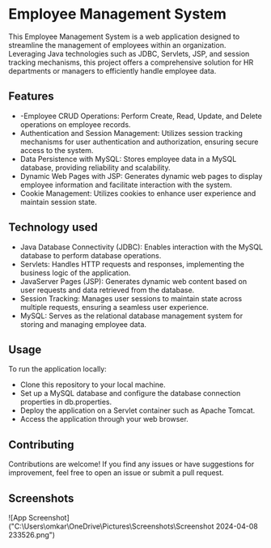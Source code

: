 
# Employee Management System

This Employee Management System is a web application designed to streamline the management of employees within an organization. Leveraging Java technologies such as JDBC, Servlets, JSP, and session tracking mechanisms, this project offers a comprehensive solution for HR departments or managers to efficiently handle employee data.


## Features

- -Employee CRUD Operations: Perform Create, Read, Update, and Delete operations on employee records.
- Authentication and Session Management: Utilizes session tracking mechanisms for user authentication and authorization, ensuring secure access to the system.
- Data Persistence with MySQL: Stores employee data in a MySQL database, providing reliability and scalability.
- Dynamic Web Pages with JSP: Generates dynamic web pages to display employee information and facilitate interaction with the system.
- Cookie Management: Utilizes cookies to enhance user experience and maintain session state.



## Technology used



- Java Database Connectivity (JDBC): Enables interaction with the MySQL database to perform database operations.
- Servlets: Handles HTTP requests and responses, implementing the business logic of the application.
- JavaServer Pages (JSP): Generates dynamic web content based on user requests and data retrieved from the database.
- Session Tracking: Manages user sessions to maintain state across multiple requests, ensuring a seamless user experience.
- MySQL: Serves as the relational database management system for storing and managing employee data.








## Usage
To run the application locally:

- Clone this repository to your local machine.
- Set up a MySQL database and configure the database connection properties in db.properties.
- Deploy the application on a Servlet container such as Apache Tomcat.
- Access the application through your web browser.
## Contributing

Contributions are welcome! If you find any issues or have suggestions for improvement, feel free to open an issue or submit a pull request.


## Screenshots

![App Screenshot]("C:\Users\omkar\OneDrive\Pictures\Screenshots\Screenshot 2024-04-08 233526.png")

